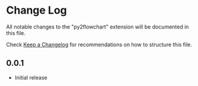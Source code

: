 # Change Log

All notable changes to the "py2flowchart" extension will be documented in this file.

Check [Keep a Changelog](http://keepachangelog.com/) for recommendations on how to structure this file.

## 0.0.1

- Initial release